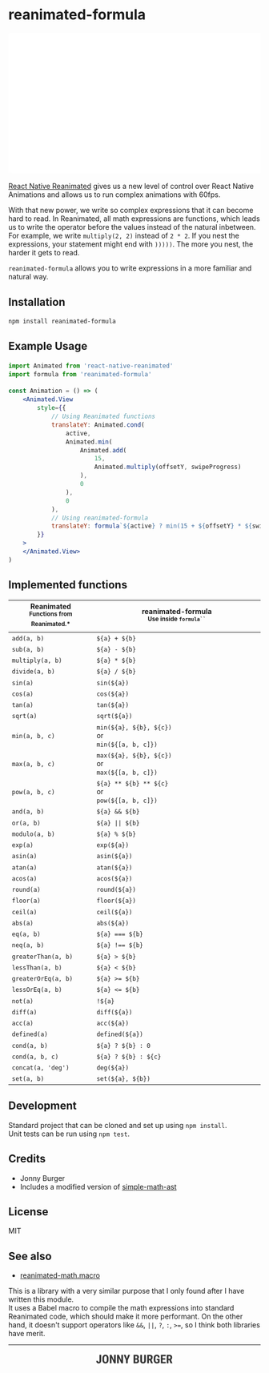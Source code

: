 # reanimated-formula

<p align="center">
    <img src="https://github.com/JonnyBurger/reanimated-formula/raw/master/reanimated.gif"/>
</p>

[React Native Reanimated](https://github.com/kmagiera/react-native-reanimated) gives us a new level of control over React Native Animations and allows us to run complex animations with 60fps.

With that new power, we write so complex expressions that it can become hard to read. In Reanimated, all math expressions are functions, which leads us to write the operator before the values instead of the natural inbetween. For example, we write `multiply(2, 2)` instead of `2 * 2`. If you nest the expressions, your statement might end with `)))))`. The more you nest, the harder it gets to read.

`reanimated-formula` allows you to write expressions in a more familiar and natural way.

## Installation

```sh
npm install reanimated-formula
```

## Example Usage

```jsx
import Animated from 'react-native-reanimated'
import formula from 'reanimated-formula'

const Animation = () => (
    <Animated.View
        style={{
            // Using Reanimated functions
            translateY: Animated.cond(
                active,
                Animated.min(
                    Animated.add(
                        15,
                        Animated.multiply(offsetY, swipeProgress)
                    ),
                    0
                ),
                0
            ),
            // Using reanimated-formula
            translateY: formula`${active} ? min(15 + ${offsetY} * ${swipeProgress}, 0) : 0`
        }}
    >
    </Animated.View>
)
```

## Implemented functions

| Reanimated <br> <sup>Functions from Reanimated.*</sup>                 | reanimated-formula <br/><sup>Use inside <code>formula``</Code></sup>                                              
|----------------------------|----------------------------------------------------------------------|
| `add(a, b)        ` | `${a} + ${b}                                         `
| `sub(a, b)        ` | `${a} - ${b}                                         `  
| `multiply(a, b)   ` | `${a} * ${b}                                         `  
| `divide(a, b)     ` | `${a} / ${b}                                       `
| `sin(a)           ` | `sin(${a})                                        `
| `cos(a)           ` | `cos(${a})                                          `
| `tan(a)           ` | `tan(${a})                                     `
| `sqrt(a)          ` | `sqrt(${a})                         `
| `min(a, b, c)     ` | `min(${a}, ${b}, ${c})`<br>or<br/> `min(${[a, b, c]})`
| `max(a, b, c)     ` | `max(${a}, ${b}, ${c})`<br/>or<br/> `max(${[a, b, c]})`
| `pow(a, b, c)     ` | `${a} ** ${b} ** ${c}`<br/>or<br> `pow(${[a, b, c]})`
| `and(a, b)        ` | `${a} && ${b}`
| `or(a, b)         ` | `${a} \|\| ${b}`
| `modulo(a, b)     ` | `${a} % ${b}`
| `exp(a)           ` | `exp(${a})`
| `asin(a)          ` | `asin(${a})`
| `atan(a)          ` | `atan(${a})`
| `acos(a)          ` | `acos(${a})`
| `round(a)         ` | `round(${a})`
| `floor(a)         ` | `floor(${a})`
| `ceil(a)          ` | `ceil(${a})`
| `abs(a)           ` | `abs(${a})`
| `eq(a, b)         ` | `${a} === ${b}`
| `neq(a, b)        ` | `${a} !== ${b}`
| `greaterThan(a, b)` | `${a} > ${b}`
| `lessThan(a, b)   ` | `${a} < ${b}`
| `greaterOrEq(a, b)` | `${a} >= ${b}`
| `lessOrEq(a, b)   ` | `${a} <= ${b}`
| `not(a)           ` | `!${a}`
| `diff(a)          ` | `diff(${a})`
| `acc(a)           ` | `acc(${a})`
| `defined(a)       ` | `defined(${a})`
| `cond(a, b)       ` | `${a} ? ${b} : 0`
| `cond(a, b, c)    ` | `${a} ? ${b} : ${c}`
| `concat(a, 'deg') ` | `deg(${a})`
| `set(a, b)        ` | `set(${a}, ${b})`

## Development

Standard project that can be cloned and set up using `npm install`.  
Unit tests can be run using `npm test`.

## Credits
- Jonny Burger
- Includes a modified version of [simple-math-ast](https://github.com/Flyr1Q/simple-math-ast)

## License
MIT

## See also

- [reanimated-math.macro](https://github.com/futuun/reanimated-math.macro)

This is a library with a very similar purpose that I only found after I have written this module.<br>It uses a Babel macro to compile the math expressions into standard Reanimated code, which should make it more performant.
On the other hand, it doesn't support operators like `&&`, `||`, `?`, `:`, `>=`, so I think both libraries have merit.

--- 

<p align="center">
    <a href="https://twitter.com/JNYBGR">
        <img src="https://github.com/JonnyBurger/reanimated-formula/raw/master/credit.png" height="28"/>
    </a>
</p>
